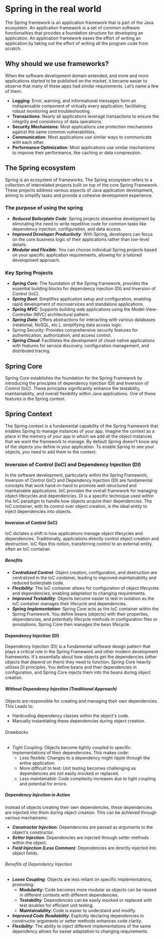 # Spring in the real world

The Spring framework is an application framework that is part of the Java ecosystem. An application framework
is a set of common software functionalities that provides a foundation structure for developing an
application. An application framework eases the effort of writing an application by taking out the effort of
writing all the program code from scratch.

## Why should we use frameworks?

When the software development domain extended, and more and more applications
started to be published on the market, it became easier to observe that many of these
apps had similar requirements. Let’s name a few of them:

- **Logging**: Error, warning, and informational messages form an indispensable component of virtually every
application, facilitating robust monitoring and troubleshooting.
- **Transactions**: Nearly all applications leverage transactions to ensure the integrity and consistency of
data operations.
- **Security Mechanisms**: Most applications use protection mechanisms against the same common
vulnerabilities.
- **Communication**: Most applications use similar ways to communicate with each other.
- **Performance Optimization**: Most applications use similar mechanisms to improve their performance, like
caching or data compression.

## The Spring ecosystem

Spring is an ecosystem of frameworks. The Spring ecosystem refers to a collection of interrelated projects
built on top of the core Spring Framework. These projects address various aspects of Java application
development, aiming to simplify tasks and provide a cohesive development experience.

### The purpose of using the spring

- ***Reduced Boilerplate Code***: Spring projects streamline development by eliminating the need to write repetitive
code for common tasks like dependency injection, configuration, and data access.
- ***Improved Developer Productivity***: With Spring, developers can focus on the core business logic of their
applications rather than low-level details.
- ***Modular and Flexible***: You can choose individual Spring projects based on your specific application
requirements, allowing for a tailored development approach.

### Key Spring Projects

- ***Spring Core***: The foundation of the Spring framework, provides the essential building blocks for
dependency injection (DI) and Inversion of Control (IoC).
- ***Spring Boot***: Simplifies application setup and configuration, enabling rapid development of microservices
and standalone applications.
- ***Spring MVC***: Supports building web applications using the Model-View-Controller (MVC) architectural
pattern.
- ***Spring Data***: Offers abstractions for interacting with various databases (relational, NoSQL, etc.),
simplifying data access logic.
- Spring Security: Provides comprehensive security features for authentication, authorization, and access
control.
- ***Spring Cloud***: Facilitates the development of cloud-native applications with features for service discovery,
configuration management, and distributed tracing.

## Spring Core

Spring Core establishes the foundation for the Spring Framework by introducing the principles of dependency
injection (DI) and Inversion of Control (IoC). These principles significantly enhance the testability,
maintainability, and overall flexibility within Java applications. One of these features is the Spring
context.

## Spring Context

The Spring context is a fundamental capability of the Spring framework that enables Spring to manage instances
of your app. Imagine the context as a place in the memory of your app in which we add all the object instances
that we want the framework to manage. By default Spring doesn't know any of the objects you define in your
application. To enable Spring to see your objects, you need to add them to the context.

### Inversion of Control (IoC) and Dependency Injection (DI)

In the software development, particularly within the Spring Framework, Inversion of Control (IoC) and
Dependency Injection (DI) are fundamental concepts that work hand-in-hand to promote well-structured and
maintainable applications. IoC provides the overall framework for managing object lifecycles and dependencies.
DI is a specific technique used within the IoC paradigm to handle how objects acquire their dependencies. The
IoC container, with its control over object creation, is the ideal entity to inject dependencies into objects.

#### Inversion of Control (IoC)

IoC dictates a shift in how applications manage object lifecycles and dependencies. Traditionally,
applications directly control object creation and destruction. IoC flips this notion, transferring control to
an external entity, often an IoC container.

##### Benefits

- ***Centralized Control***: Object creation, configuration, and destruction are centralized in the IoC container,
leading to improved maintainability and reduced boilerplate code.
- ***Flexibility***: The IoC container allows for configuration of object lifecycles and dependencies, enabling
adaptation to changing requirements.
- ***Improved Testability***: Objects become easier to test in isolation as the IoC container manages their
lifecycle and dependencies.
- ***Spring Implementation***: Spring Core acts as the IoC container within the Spring Framework. You define beans
(objects) with their properties, dependencies, and potentially lifecycle methods in configuration files or
annotations. Spring Core then manages the bean lifecycle.

#### Dependency Injection (DI)

Dependency Injection (DI) is a fundamental software design pattern that plays a critical role in the Spring
Framework and other modern development frameworks. It's essentially about how objects get the dependencies
(other objects that depend on them) they need to function. Spring Core heavily utilizes DI principles. You
define beans and their dependencies in configuration, and Spring Core injects them into the beans during
object creation.

##### Without Dependency Injection (Traditional Approach)

Objects are responsible for creating and managing their own dependencies. This Leads to:

- Hardcoding dependency classes within the object's code.
- Manually instantiating these dependencies during object creation.

###### Drawbacks

- Tight Coupling: Objects become tightly coupled to specific implementations of their dependencies. This makes
code:
  - Less flexible: Changes to a dependency might ripple through the entire application.
  - More difficult to test: Unit testing becomes challenging as dependencies are not easily mocked or
  replaced.
  - Less maintainable: Code complexity increases due to tight coupling and potential for errors.

##### Dependency Injection in Action

Instead of objects creating their own dependencies, these dependencies are injected into them during object creation.
This can be achieved through various mechanisms:

- ***Constructor Injection***: Dependencies are passed as arguments to the object's constructor.
- ***Setter Injection***: Dependencies are injected through setter methods within the object.
- ***Field Injection (Less Common)***: Dependencies are directly injected into object fields.

###### Benefits of Dependency Injection

- ***Loose Coupling***: Objects are less reliant on specific implementations, promoting:
  - **Modularity**: Code becomes more modular as objects can be reused in different contexts with different
    dependencies.
  - **Testability**: Dependencies can be easily mocked or replaced with test doubles for efficient unit testing.
  - **Maintainability**: Code is easier to understand and modify.
- ***Improved Code Readability***: Explicitly declaring dependencies in constructor arguments or setter methods
enhances code clarity.
- ***Flexibility***: The ability to inject different implementations of the same dependency allows for easier
adaptation to changing requirements.
